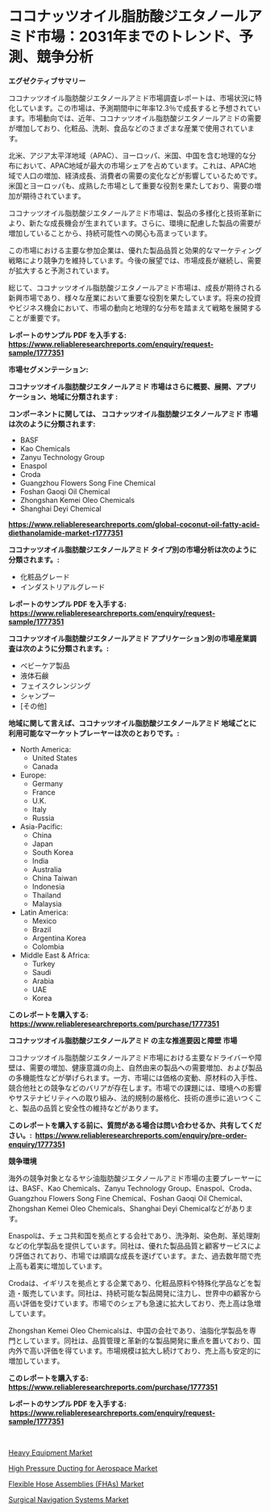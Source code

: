 <p><h1>ココナッツオイル脂肪酸ジエタノールアミド市場：2031年までのトレンド、予測、競争分析</h1></p><p><strong>エグゼクティブサマリー</strong></p>
<p><p>ココナッツオイル脂肪酸ジエタノールアミド市場調査レポートは、市場状況に特化しています。この市場は、予測期間中に年率12.3％で成長すると予想されています。市場動向では、近年、ココナッツオイル脂肪酸ジエタノールアミドの需要が増加しており、化粧品、洗剤、食品などのさまざまな産業で使用されています。</p><p>北米、アジア太平洋地域（APAC）、ヨーロッパ、米国、中国を含む地理的な分布において、APAC地域が最大の市場シェアを占めています。これは、APAC地域で人口の増加、経済成長、消費者の需要の変化などが影響しているためです。米国とヨーロッパも、成熟した市場として重要な役割を果たしており、需要の増加が期待されています。</p><p>ココナッツオイル脂肪酸ジエタノールアミド市場は、製品の多様化と技術革新により、新たな成長機会が生まれています。さらに、環境に配慮した製品の需要が増加していることから、持続可能性への関心も高まっています。</p><p>この市場における主要な参加企業は、優れた製品品質と効果的なマーケティング戦略により競争力を維持しています。今後の展望では、市場成長が継続し、需要が拡大すると予測されています。</p><p>総じて、ココナッツオイル脂肪酸ジエタノールアミド市場は、成長が期待される新興市場であり、様々な産業において重要な役割を果たしています。将来の投資やビジネス機会において、市場の動向と地理的な分布を踏まえて戦略を展開することが重要です。</p></p>
<p><strong>レポートのサンプル PDF を入手する: <a href="https://www.reliableresearchreports.com/enquiry/request-sample/1777351">https://www.reliableresearchreports.com/enquiry/request-sample/1777351</a></strong></p>
<p><strong>市場セグメンテーション:</strong></p>
<p><strong> ココナッツオイル脂肪酸ジエタノールアミド 市場はさらに概要、展開、アプリケーション、地域に分類されます :</strong></p>
<p><strong>コンポーネントに関しては、 ココナッツオイル脂肪酸ジエタノールアミド 市場は次のように分類されます: &nbsp;</strong></p>
<p><ul><li>BASF</li><li>Kao Chemicals</li><li>Zanyu Technology Group</li><li>Enaspol</li><li>Croda</li><li>Guangzhou Flowers Song Fine Chemical</li><li>Foshan Gaoqi Oil Chemical</li><li>Zhongshan Kemei Oleo Chemicals</li><li>Shanghai Deyi Chemical</li></ul></p>
<p><strong><a href="https://www.reliableresearchreports.com/global-coconut-oil-fatty-acid-diethanolamide-market-r1777351">https://www.reliableresearchreports.com/global-coconut-oil-fatty-acid-diethanolamide-market-r1777351</a></strong></p>
<p><strong> ココナッツオイル脂肪酸ジエタノールアミド タイプ別の市場分析は次のように分類されます。:</strong></p>
<p><ul><li>化粧品グレード</li><li>インダストリアルグレード</li></ul></p>
<p><strong>レポートのサンプル PDF を入手する: &nbsp;<a href="https://www.reliableresearchreports.com/enquiry/request-sample/1777351">https://www.reliableresearchreports.com/enquiry/request-sample/1777351</a></strong></p>
<p><strong> ココナッツオイル脂肪酸ジエタノールアミド アプリケーション別の市場産業調査は次のように分類されます。:</strong></p>
<p><ul><li>ベビーケア製品</li><li>液体石鹸</li><li>フェイスクレンジング</li><li>シャンプー</li><li>[その他]</li></ul></p>
<p><strong>地域に関して言えば、ココナッツオイル脂肪酸ジエタノールアミド 地域ごとに利用可能なマーケットプレーヤーは次のとおりです。:</strong></p>
<p><ul>
    <li>
        North America:
        <ul>
            <li>United States</li>
            <li>Canada</li>
        </ul>
    </li>
    <li>
        Europe:
        <ul>
            <li>Germany</li>
            <li>France</li>
            <li>U.K.</li>
            <li>Italy</li>
            <li>Russia</li>
        </ul>
    </li>
    <li>
        Asia-Pacific:
        <ul>
            <li>China</li>
            <li>Japan</li>
            <li>South Korea</li>
            <li>India</li>
            <li>Australia</li>
            <li>China Taiwan</li>
            <li>Indonesia</li>
            <li>Thailand</li>
            <li>Malaysia</li>
        </ul>
    </li>
    <li>
        Latin America:
        <ul>
            <li>Mexico</li>
            <li>Brazil</li>
            <li>Argentina Korea</li>
            <li>Colombia</li>
        </ul>
    </li>
    <li>
        Middle East & Africa:
        <ul>
            <li>Turkey</li>
            <li>Saudi</li>
            <li>Arabia</li>
            <li>UAE</li>
            <li>Korea</li>
        </ul>
    </li>
    </ul></p>
<p><strong>このレポートを購入する: &nbsp;<a href="https://www.reliableresearchreports.com/purchase/1777351">https://www.reliableresearchreports.com/purchase/1777351</a></strong></p>
<p><strong>ココナッツオイル脂肪酸ジエタノールアミド の主な推進要因と障壁 市場</strong></p>
<p><p>ココナッツオイル脂肪酸ジエタノールアミド市場における主要なドライバーや障壁は、需要の増加、健康意識の向上、自然由来の製品への需要増加、および製品の多機能性などが挙げられます。一方、市場には価格の変動、原材料の入手性、競合他社との競争などのバリアが存在します。市場での課題には、環境への影響やサステナビリティへの取り組み、法的規制の厳格化、技術の進歩に追いつくこと、製品の品質と安全性の維持などがあります。</p></p>
<p><strong>このレポートを購入する前に、質問がある場合は問い合わせるか、共有してください。:&nbsp; <a href="https://www.reliableresearchreports.com/enquiry/pre-order-enquiry/1777351">https://www.reliableresearchreports.com/enquiry/pre-order-enquiry/1777351</a></strong></p>
<p><strong>競争環境</strong></p>
<p><p>海外の競争対象となるヤシ油脂肪酸ジエタノールアミド市場の主要プレーヤーには、BASF、Kao Chemicals、Zanyu Technology Group、Enaspol、Croda、Guangzhou Flowers Song Fine Chemical、Foshan Gaoqi Oil Chemical、Zhongshan Kemei Oleo Chemicals、Shanghai Deyi Chemicalなどがあります。</p><p>Enaspolは、チェコ共和国を拠点とする会社であり、洗浄剤、染色剤、革処理剤などの化学製品を提供しています。同社は、優れた製品品質と顧客サービスにより評価されており、市場では順調な成長を遂げています。また、過去数年間で売上高も着実に増加しています。</p><p>Crodaは、イギリスを拠点とする企業であり、化粧品原料や特殊化学品などを製造・販売しています。同社は、持続可能な製品開発に注力し、世界中の顧客から高い評価を受けています。市場でのシェアも急速に拡大しており、売上高は急増しています。</p><p>Zhongshan Kemei Oleo Chemicalsは、中国の会社であり、油脂化学製品を専門としています。同社は、品質管理と革新的な製品開発に重点を置いており、国内外で高い評価を得ています。市場規模は拡大し続けており、売上高も安定的に増加しています。</p></p>
<p><strong>このレポートを購入する: &nbsp; <a href="https://www.reliableresearchreports.com/purchase/1777351">https://www.reliableresearchreports.com/purchase/1777351</a></strong></p>
<p><strong>レポートのサンプル PDF を入手する: &nbsp;<a href="https://www.reliableresearchreports.com/enquiry/request-sample/1777351">https://www.reliableresearchreports.com/enquiry/request-sample/1777351</a></strong><strong></strong></p>
<p>&nbsp;</p>
<p><p><a href="https://github.com/kufem1/Market-Research-Report-List-2/blob/main/heavy-equipment-market.md">Heavy Equipment Market</a></p><p><a href="https://www.linkedin.com/pulse/high-pressure-ducting-aerospace-market-size-growth-segmentation-6vgwe?trackingId=sRP4YT%2FZfNMQrO8psVNfZw%3D%3D">High Pressure Ducting for Aerospace Market</a></p><p><a href="https://www.linkedin.com/pulse/decoding-flexible-hose-assemblies-fhas-market-deep-dive-latest-4kmwe?trackingId=7s%2BS%2BlhAtOXQQwM3%2BUcheA%3D%3D">Flexible Hose Assemblies (FHAs) Market</a></p><p><a href="https://github.com/singletonthaxterkelliehr2df/Market-Research-Report-List-2/blob/main/surgical-navigation-systems-market.md">Surgical Navigation Systems Market</a></p></p>
